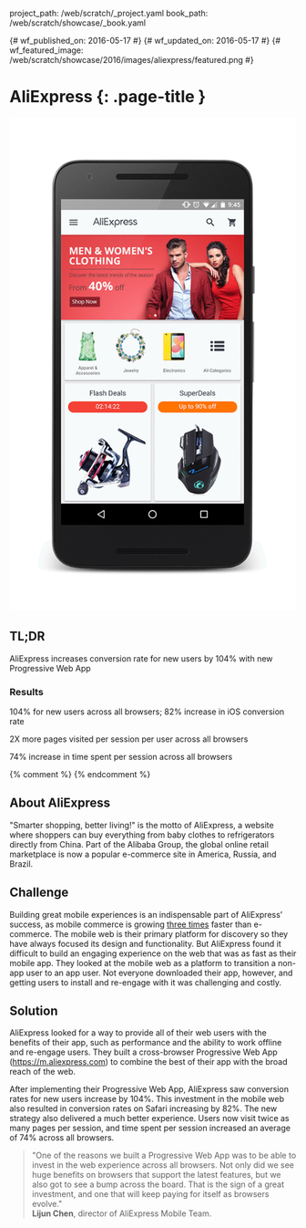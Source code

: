 project_path: /web/scratch/_project.yaml
book_path: /web/scratch/showcase/_book.yaml

{# wf_published_on: 2016-05-17 #}
{# wf_updated_on: 2016-05-17 #}
{# wf_featured_image: /web/scratch/showcase/2016/images/aliexpress/featured.png #}

<link rel="stylesheet" type="text/css" href="/web/scratch/showcase/showcase.css">

# AliExpress {: .page-title }

<img src="images/aliexpress/aliexpress_framed.gif" class="attempt-right">

## TL;DR

AliExpress increases conversion rate for new users by 104% with new
Progressive Web App

### Results

<span class="compare-yes"></span> 104% for new users across all browsers; 82% increase in iOS conversion rate

<span class="compare-yes"></span> 2X more pages visited per session per user across all browsers

<span class="compare-yes"></span> 74% increase in time spent per session across all browsers

{% comment %}
<a hidden class="button button-primary" href="pdfs/aliexpress.pdf">
  Download PDF Case study
</a>
{% endcomment %}


## About AliExpress

"Smarter shopping, better living!" is the motto of AliExpress, a website where
shoppers can buy everything from baby clothes to refrigerators directly from
China. Part of the Alibaba Group, the global online retail marketplace is now
a popular e-commerce site in America, Russia, and Brazil.

## Challenge

Building great mobile experiences is an indispensable part of AliExpress’
success, as mobile commerce is growing
<a href="http://www.demacmedia.com/infographic/mobile-commerce/">three times</a>
faster than e-commerce. The mobile web is their primary platform for discovery
so they have always focused its design and functionality. But AliExpress found
it difficult to build an engaging experience on the web that was as fast as
their mobile app. They looked at the mobile web as a platform to transition a
non-app user to an app user. Not everyone downloaded their app, however, and
getting users to install and re-engage with it was challenging and costly.

## Solution

AliExpress looked for a way to provide all of their web users with the benefits
of their app, such as performance and the ability to work offline and re-engage
users. They built a cross-browser Progressive Web App (https://m.aliexpress.com)
to combine the best of their app with the broad reach of the web.

After implementing their Progressive Web App, AliExpress saw conversion rates
for new users increase by 104%. This investment in the mobile web also resulted
in conversion rates on Safari increasing by 82%. The new strategy also
delivered a much better experience. Users now visit twice as many pages per
session, and time spent per session increased an average of 74% across all
browsers. 

> "One of the reasons we built a Progressive Web App was to be able to invest
> in the web experience across all browsers. Not only did we see huge benefits
> on browsers that support the latest features, but we also got to see a bump
> across the board. That is the sign of a great investment, and one that will
> keep paying for itself as browsers evolve." <br>
> <b>Lijun Chen</b>, director of AliExpress Mobile Team.
